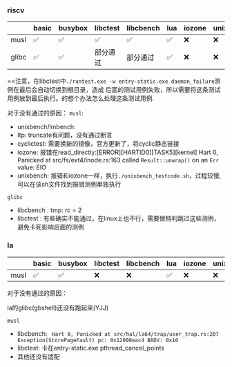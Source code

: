 ### riscv

|       | basic | busybox | libctest | libcbench | lua | iozone | unixbench | cyclictest | lmbench | iperf | netperf | ltp |
| ---   | ---   | ---     | ---      | ---       | --- | ---    | ---       | ---        | ---     | ---   | ---     | --- |
| musl  | ✅    | ✅     |  ✅      | ✅       | ✅  | ❌    | ❌        | ❌        | ❌      | ❌   | ❌      |❌  |
| glibc | ✅    | ✅     |  部分通过 |  部分通过 | ✅  |  ❌    | ❌       |  ❌        | ❌     | ❌    | ❌     | ❌  |

==注意，在libctest中`./runtest.exe -w entry-static.exe daemon_failure`测例在最后会自动切换到根目录，造成
后面的测试用例失败，所以需要将这条测试用例放到最后执行。的想个办法怎么处理这条测试用例.

对于没有通过的原因：
`musl`:

- unixbench/lmbench: 
- ltp: truncate有问题，没有通过断言
- cyclictest: 需要换新的镜像，官方更新了，将cyclic静态链接
- iozone: 报错在read_directly:[ERROR][HARTID0][TASK5][kernel] Hart 0, Panicked at src/fs/ext4/inode.rs:163 called `Result::unwrap()` on an `Err` value: EIO
- unixbench: 报错和iozone一样，执行`./unixbench_testcode.sh`，过程较慢,可以在该sh文件找到报错测例单独执行

`glibc` 

- libcbench : tmp: rc = 2
- libctest  : 有些确实不能通过，在linux上也不行，需要做特判跳过这些测例，避免卡死影响后面的测例


### la

|       | basic | busybox | libctest | libcbench | lua | iozone | unixbench | cyclictest | lmbench | iperf | netperf | ltp |
| ---   | ---   | ---     | ---      | ---       | --- | ---    | ---       | ---        | ---     | ---   | ---     | --- |
| musl  | ✅    | ✅     |    ❌    |     ❌    | ✅  | ❌    | ❌        | ❌        | ❌      | ❌   | ❌      |❌  |

对于没有通过的原因：

la的glibc(gbshell)还没有跑起来(YJJ)

`musl`

- libcbench: ` Hart 0, Panicked at src/hal/la64/trap/user_trap.rs:207 Exception(StorePageFault) pc: 0x12000eac4 BADV: 0x10`
- libctest: 卡在entry-static.exe pthread_cancel_points
- 其他还没有适配